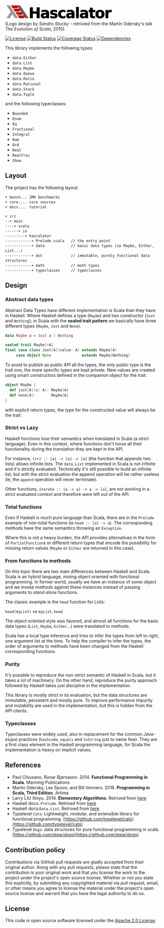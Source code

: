 ![Logo](img/logo.png)  
(Logo design by *Sandro Stucky* - retrivied from the Martin Odersky's talk _The Evolution of Scala_, 2015).

[![License](https://img.shields.io/badge/License-Apache%202.0-blue.svg)](https://opensource.org/licenses/Apache-2.0)
[![Build Status](https://travis-ci.org/CarloMicieli/hascalator.png?branch=master)](https://travis-ci.org/CarloMicieli/hascalator)
[![Coverage Status](https://coveralls.io/repos/github/CarloMicieli/hascalator/badge.svg?branch=master)](https://coveralls.io/github/CarloMicieli/hascalator?branch=master)
[![Dependencies](https://app.updateimpact.com/badge/763721648812724224/hascalator.svg?config=compile)](https://app.updateimpact.com/latest/763721648812724224/hascalator)

This library implements the following types:

* `data.Either`
* `data.List`
* `data.Maybe`
* `data.Queue`
* `data.Ratio`
* `data.Rational`
* `data.Stack`
* `data.Tuple`

and the following typeclasses:

* `Bounded`
* `Enum`
* `Eq`
* `Fractional`
* `Integral`
* `Num`
* `Ord`
* `Real`
* `RealFrac`
* `Show`

## Layout ##

The project has the following layout:

```
+ bench... JMH benchmarks
+ core.... core sources
+ docs.... tutorial
```

```
+ src
--+ main
----+ scala
------+ io
---------+ hascalator
------------+ Prelude.scala   // the entry point
------------+ data            // basic data types (ie Maybe, Either, List...)
------------+ dst             // immutable, purely functional data structures
------------+ math            // math types
------------+ typeclasses     // typeclasses
```

## Design ##

### Abstract data types ###

Abstract Data Types have different implementation is Scala than they have in Haskell.
Where Haskell defines a type (`Maybe`) and two constructor (`Just` and `Nothing`); in
Scala with the **sealed trait pattern** we basically have three different types
(`Maybe`, `Just` and `None`).

```haskell
data Maybe a = Just a | Nothing
```

```scala
sealed trait Maybe[+A]
final case class Just[A](value: A) extends Maybe[A]
     case object None              extends Maybe[Nothing]
```

To avoid to publish as public API all the types, the only public type is
the trait one, the more specific types are kept private. New values are created
using smart constructors defined in the companion object for the trait.

```scala
object Maybe {
  def just[A](x: A): Maybe[A]
  def none[A]:       Maybe[A]
}
```

with explicit return types, the type for the constructed value will always be the trait.

### Strict vs Lazy ###

Haskell functions lose their semantics when translated in Scala (a strict language).
Even in this context, where functions don't loose all their functionality during the
translation they are kept in the API.

For instance, `(++) :: [a] -> [a] -> [a]` (the function that appends two lists) allows
infinite lists. The `data.List` implemented in Scala is not infinite and it's strictly
evaluated. Technically it's still possible to build an infinite list, but with the
strict evaluation the append operation will be rather useless (ie, the `append` operation
will never terminate).

Other functions, `iterate :: (a -> a) -> a -> [a]`, are not working in a strict
evaluated context and therefore were left out of the API.

### Total functions ###

Even if Haskell is much pure language than Scala, there are in the `Prelude`
example of non-total functions (ie `head :: [a] -> a`). The corresponding methods
have the same semantics throwing an `Exception`.

Where this is not a heavy burden, the API provides alternatives in the form of
`PartialFunction`s or different return types that encode the possibility for missing
return values (`Maybe` or `Either` are returned in this case).

### From functions to methods ###

On this topic there are two main differences between Haskell and Scala. Scala is
an hybrid language, mixing object oriented with functional programming. In former
world, usually we have an instance of some object and we invoke methods against
these instances instead of passing arguments to *stand alone* functions.

The classic example is the `head` function for Lists:

`head(myList)` vs `myList.head`

The object oriented style was favored, and almost all functions for the basic data
types (`List`, `Maybe`, `Either`...) were translated to methods.

Scala has a local type inference and tries to infer the types from left to right,
one argument list at the time. To help the compiler to infer the types, the order
of arguments to methods have been changed from the Haskell corresponding functions.

### Purity ###

It's possible to reproduce the non-strict semantic of Haskell in Scala, but it
takes a lot of machinery. On the other hand, reproduce the purity approach
followed by Haskell takes just discipline in the implementation.

This library is mostly strict in its evaluation, but the data structures are
immutable, persistent and mostly pure.
To improve performance impurity and mutability are used in the implementation, but
this is hidden from the API clients.

### Typeclasses ###

Typeclasses were widely used, also in replacement for the common *Java-esque*
practices (`hashcode`, `equals` and `toString` just to name few).
They are a first class element in the Haskell programming language, for Scala
the implementation is heavy on implicit values.


## References ##

* Paul Chiusano, Rúnar Bjarnason. 2014. __Functional Programming in Scala__. Manning Publications
* Martin Odersky, Lex Spoon, and Bill Venners. 2016. __Programming in Scala, Third Edition__. Artima
* Larry LIU Xinyu. 2014. __Elementary Algorithms__. Retrived from [here](https://github.com/liuxinyu95/AlgoXY/releases/download/v0.618033/elementary-algorithms.pdf)
* Haskell docs: `Prelude`. Retrived from [here](http://hackage.haskell.org/package/base-4.9.0.0/docs/Prelude.html)
* Haskell docs:`Data.List`. Retrived from [here](https://hackage.haskell.org/package/base-4.9.0.0/docs/Data-List.html)
* Typelevel `Cats`: Lightweight, modular, and extensible library for functional programming. [https://github.com/typelevel/cats](https://github.com/typelevel/cats)
* Typelevel `Dogs`: data structures for pure functional programming in scala. [https://github.com/stew/dogs](https://github.com/stew/dogs)

## Contribution policy ##

Contributions via GitHub pull requests are gladly accepted from their original author. Along with any pull requests, please state that the contribution is your original work and that you license the work to the project under the project's open source license. Whether or not you state this explicitly, by submitting any copyrighted material via pull request, email, or other means you agree to license the material under the project's open source license and warrant that you have the legal authority to do so.

## License ##

This code is open source software licensed under the [Apache 2.0 License]("http://www.apache.org/licenses/LICENSE-2.0.html").
